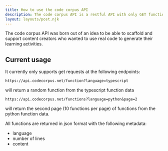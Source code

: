 ```yaml
---
title: How to use the code corpus API
description: The code corpus API is a restful API with only GET functionality (currently)
layout: layouts/post.njk
---
```


The code corpus API was born out of an idea to be able to scaffold and support content creators who wanted to use real code to generate their learning activities.

## Current usage

It currently only supports get requests at the following endpoints:

```diff-js
https://api.codecorpus.net/function?language=typescript
```

will return a random function from the typescript function data

```
https://api.codecorpus.net/functions?language=python&page=2
```

will return the second page (10 functions per page) of functions from the python function data.

All functions are returned in json format with the following metadata:

-   language
-   number of lines
-   content
